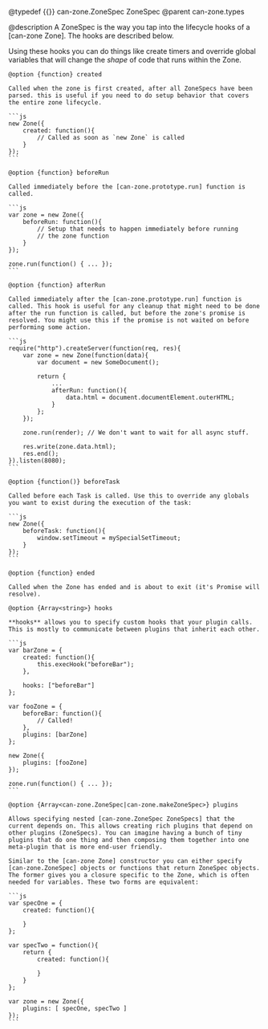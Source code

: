 @typedef {{}} can-zone.ZoneSpec ZoneSpec
@parent can-zone.types

@description
A ZoneSpec is the way you tap into the lifecycle hooks of a [can-zone Zone]. The hooks are described below.

Using these hooks you can do things like create timers and override global variables that will change the *shape* of code that runs within the Zone.

	@option {function} created

	Called when the zone is first created, after all ZoneSpecs have been parsed. this is useful if you need to do setup behavior that covers the entire zone lifecycle.

	```js
	new Zone({
		created: function(){
			// Called as soon as `new Zone` is called
		}
	});
	```

	@option {function} beforeRun

	Called immediately before the [can-zone.prototype.run] function is called.

	```js
	var zone = new Zone({
		beforeRun: function(){
			// Setup that needs to happen immediately before running
			// the zone function
		}
	});

	zone.run(function() { ... });
	```

	@option {function} afterRun

	Called immediately after the [can-zone.prototype.run] function is called. This hook is useful for any cleanup that might need to be done after the run function is called, but before the zone's promise is resolved. You might use this if the promise is not waited on before performing some action.

	```js
	require("http").createServer(function(req, res){
		var zone = new Zone(function(data){
			var document = new SomeDocument();

			return {
				...
				afterRun: function(){
					data.html = document.documentElement.outerHTML;
				}
			};
		});

		zone.run(render); // We don't want to wait for all async stuff.

		res.write(zone.data.html);
		res.end();
	}).listen(8080);
	```

	@option {function()} beforeTask

	Called before each Task is called. Use this to override any globals you want to exist during the execution of the task:

	```js
	new Zone({
		beforeTask: function(){
			window.setTimeout = mySpecialSetTimeout;
		}
	});
	```

	@option {function} ended

	Called when the Zone has ended and is about to exit (it's Promise will resolve).

	@option {Array<string>} hooks

	**hooks** allows you to specify custom hooks that your plugin calls. This is mostly to communicate between plugins that inherit each other.

	```js
	var barZone = {
		created: function(){
			this.execHook("beforeBar");
		},

		hooks: ["beforeBar"]
	};

	var fooZone = {
		beforeBar: function(){
			// Called!
		},
		plugins: [barZone]
	};

	new Zone({
		plugins: [fooZone]
	});

	zone.run(function() { ... });
	```

	@option {Array<can-zone.ZoneSpec|can-zone.makeZoneSpec>} plugins

	Allows specifying nested [can-zone.ZoneSpec ZoneSpecs] that the current depends on. This allows creating rich plugins that depend on other plugins (ZoneSpecs). You can imagine having a bunch of tiny plugins that do one thing and then composing them together into one meta-plugin that is more end-user friendly.

	Similar to the [can-zone Zone] constructor you can either specify [can-zone.ZoneSpec] objects or functions that return ZoneSpec objects. The former gives you a closure specific to the Zone, which is often needed for variables. These two forms are equivalent:

	```js
	var specOne = {
		created: function(){

		}
	};

	var specTwo = function(){
		return {
			created: function(){

			}
		}
	};

	var zone = new Zone({
		plugins: [ specOne, specTwo ]
	});
	```
